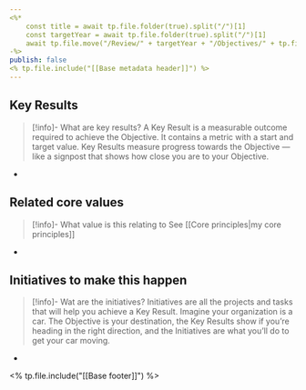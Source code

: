 ```yaml
---
<%* 
	const title = await tp.file.folder(true).split("/")[1]
	const targetYear = await tp.file.folder(true).split("/")[1]
	await tp.file.move("/Review/" + targetYear + "/Objectives/" + tp.file.title)
-%>
publish: false
<% tp.file.include("[[Base metadata header]]") %>
---
```

## Key Results
>[!info]- What are key results?
A Key Result is a measurable outcome required to achieve the Objective. It contains a metric with a start and target value. Key Results measure progress towards the Objective — like a signpost that shows how close you are to your Objective.
- 

## Related core values
>[!info]- What value is this relating to
>See [[Core principles|my core principles]]
- 

## Initiatives to make this happen
>[!info]- Wat are the initiatives?
>Initiatives are all the projects and tasks that will help you achieve a Key Result. Imagine your organization is a car. The Objective is your destination, the Key Results show if you’re heading in the right direction, and the Initiatives are what you’ll do to get your car moving.
- 

<% tp.file.include("[[Base footer]]") %>